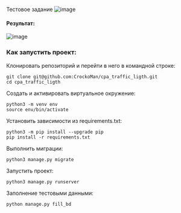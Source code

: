 Тестовое задание
![image](https://github.com/CrockoMan/cpa_traffic_ligth/assets/125302139/5aaee115-521a-4eda-9cab-2cc7493f77e7)
#### Результат:
![image](https://github.com/CrockoMan/cpa_traffic_ligth/assets/125302139/07697874-8cf1-4e7c-94ce-4b7ea96fdc1d)
### Как запустить проект:

Клонировать репозиторий и перейти в него в командной строке:

```
git clone git@github.com:CrockoMan/cpa_traffic_ligth.git
cd cpa_traffic_ligth
```

Cоздать и активировать виртуальное окружение:

```
python3 -m venv env
source env/bin/activate
```

Установить зависимости из requirements.txt:

```
python3 -m pip install --upgrade pip
pip install -r requirements.txt
```

Выполнить миграции:

```
python3 manage.py migrate
```

Запустить проект:

```
python3 manage.py runserver
```

Заполнение тестовыми данными:

```
python manage.py fill_bd
```
